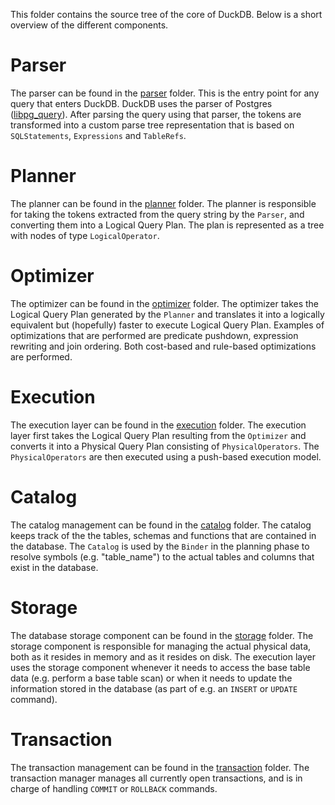 This folder contains the source tree of the core of DuckDB. Below is a short overview of the different components.

# Parser
The parser can be found in the [parser](https://github.com/duckdb/duckdb/tree/master/src/parser) folder. This is the entry point for any query that enters DuckDB. DuckDB uses the parser of Postgres ([libpg_query](https://github.com/lfittl/libpg_query)). After parsing the query using that parser, the tokens are transformed into a custom parse tree representation that is based on `SQLStatements`, `Expressions` and `TableRefs`.

# Planner
The planner can be found in the [planner](https://github.com/duckdb/duckdb/tree/master/src/planner) folder. The planner is responsible for taking the tokens extracted from the query string by the `Parser`, and converting them into a Logical Query Plan. The plan is represented as a tree with nodes of type `LogicalOperator`.

# Optimizer
The optimizer can be found in the [optimizer](https://github.com/duckdb/duckdb/tree/master/src/optimizer) folder. The optimizer takes the Logical Query Plan generated by the `Planner` and translates it into a logically equivalent but (hopefully) faster to execute Logical Query Plan. Examples of optimizations that are performed are predicate pushdown, expression rewriting and join ordering. Both cost-based and rule-based optimizations are performed.

# Execution
The execution layer can be found in the [execution](https://github.com/duckdb/duckdb/tree/master/src/execution) folder. The execution layer first takes the Logical Query Plan resulting from the `Optimizer` and converts it into a Physical Query Plan consisting of `PhysicalOperators`. The `PhysicalOperators` are then executed using a push-based execution model.

# Catalog
The catalog management can be found in the [catalog](https://github.com/duckdb/duckdb/tree/master/src/catalog) folder. The catalog keeps track of the the tables, schemas and functions that are contained in the database. The `Catalog` is used by the `Binder` in the planning phase to resolve symbols (e.g. "table_name") to the actual tables and columns that exist in the database.

# Storage
The database storage component can be found in the [storage](https://github.com/duckdb/duckdb/tree/master/src/storage) folder. The storage component is responsible for managing the actual physical data, both as it resides in memory and as it resides on disk. The execution layer uses the storage component whenever it needs to access the base table data (e.g. perform a base table scan) or when it needs to update the information stored in the database (as part of e.g. an `INSERT` or `UPDATE` command).

# Transaction
The transaction management can be found in the [transaction](https://github.com/duckdb/duckdb/tree/master/src/transaction) folder. The transaction manager manages all currently open transactions, and is in charge of handling `COMMIT` or `ROLLBACK` commands.
